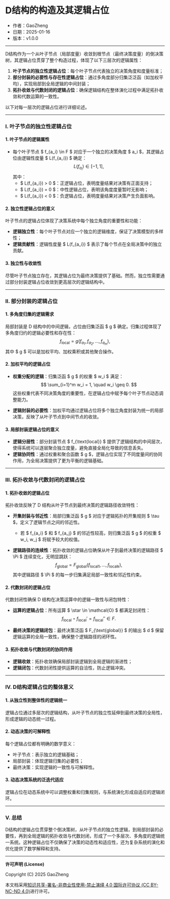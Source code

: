 # **D结构的构造及其逻辑占位**

- 作者：GaoZheng
- 日期：2025-01-16
- 版本：v1.0.0

---

D结构作为一个从叶子节点（局部度量）收敛到根节点（最终决策度量）的倒决策树，其逻辑占位贯穿了整个构造过程，体现了以下三层次的逻辑属性：
1. **叶子节点的独立性逻辑占位**：每个叶子节点代表独立的决策角度和度量标准；
2. **部分封装的必要性与存在性逻辑占位**：通过多角度部分归集泛泛函（如加权平均），实现局部到全局逻辑的中间封装；
3. **拓扑收敛与代数封闭的逻辑占位**：确保逻辑结构在整体演化过程中满足拓扑收敛和代数运算的一致性。

以下对每一层次的逻辑占位进行详细论述。

---

### **I. 叶子节点的独立性逻辑占位**

#### **1. 叶子节点的逻辑属性**
- 每个叶子节点 $ f_{a_i} \in F $ 对应于一个独立的决策角度 $ a_i $，其逻辑占位由逻辑性度量 $ L(f_{a_i}) $ 确定：
  $$
  L(f_{a_i}) \in [-1, 1],
  $$
  其中：
  - $ L(f_{a_i}) > 0 $：正逻辑占位，表明度量结果对决策有正面支持；
  - $ L(f_{a_i}) = 0 $：中性逻辑占位，表明该角度度量暂时无影响；
  - $ L(f_{a_i}) < 0 $：负逻辑占位，表明度量结果对决策产生负面影响。

#### **2. 独立性逻辑占位的意义**
叶子节点的逻辑占位体现了决策系统中每个独立角度的重要性和功能：
- **逻辑独立性**：每个叶子节点对应一个独立的逻辑维度，保证了决策模型的多样性；
- **逻辑贡献性**：逻辑性度量 $ L(f_{a_i}) $ 表示了每个节点在全局决策中的独立贡献。

#### **3. 独立性与收敛性**
尽管叶子节点独立存在，其逻辑占位为最终决策提供了基础。然而，独立性需要通过部分封装逻辑占位收敛到更高层次的逻辑结构中。

---

### **II. 部分封装的逻辑占位**

#### **1. 多角度归集的逻辑需求**
局部封装是 D 结构中的中间逻辑，占位由归集泛函 $ g $ 确定。归集过程体现了多角度归约的逻辑必要性和存在性：
$$
f_{\text{local}} = g(f_{a_1}, f_{a_2}, \dots, f_{a_m}),
$$
其中 $ g $ 可以是加权平均、加权乘积或其他聚合操作。

#### **2. 加权平均的逻辑占位**
- **权重分配的逻辑**：归集泛函 $ g $ 的权重 $ w_i $ 满足：
  $$
  \sum_{i=1}^m w_i = 1, \quad w_i \geq 0.
  $$
  这些权重代表不同决策角度的重要性，在逻辑占位中赋予每个叶子节点动态调整能力。

- **逻辑封装的必要性**：加权平均通过逻辑占位将多个独立角度封装为统一的局部决策，反映了从叶子节点到中间节点的收敛。

#### **3. 局部封装逻辑占位的意义**
- **逻辑分层性**：部分封装节点 $ f_{\text{local}} $ 提供了逻辑结构的中间层次，使得系统可以逐层聚合独立度量，避免直接全局化导致的信息丢失。
- **逻辑协同性**：通过权重和聚合函数 $ g $，逻辑占位实现了不同度量间的协同作用，为全局决策提供了更为平衡的逻辑基础。

---

### **III. 拓扑收敛与代数封闭的逻辑占位**

#### **1. 拓扑收敛的逻辑占位**

拓扑收敛反映了 D 结构从叶子节点到最终决策的逻辑路径收敛特性：
- **开集封装与邻近性**：局部归集泛函 $ g $ 对应于逻辑拓扑的开集规则 $ \tau $，定义了逻辑节点之间的邻近性。
  - 若 $ f_{a_i} $ 和 $ f_{a_j} $ 的邻近性较高，则归集泛函 $ g $ 的权重 $ w_i, w_j $ 将赋予较大的权值。

- **逻辑路径的连续性**：拓扑收敛的逻辑占位确保从叶子到最终决策的逻辑路径 $ \Pi $ 连续变化，无明显跳跃：
  $$
  f_{\text{global}} = F_{\text{global}}(f_{\text{local1}}, \dots, f_{\text{localk}}),
  $$
  其中逻辑路径 $ \Pi $ 的每一步归集满足局部一致性和邻近性约束。

#### **2. 代数封闭的逻辑占位**

代数封闭性确保 D 结构在决策运算中的逻辑一致性与闭包特性：
- **运算的逻辑占位**：所有运算 $ \star \in \mathcal{O} $ 都满足封闭性：
  $$
  f_{\text{local}} \star f_{\text{local}}' = f_{\text{local}}'' \in F.
  $$

- **最终决策的逻辑闭包**：最终决策泛函 $ F_{\text{global}} $ 的输出 $ d $ 保留逻辑运算的全局一致性，确保整个逻辑路径的闭环性。

#### **3. 拓扑收敛与代数封闭的协同作用**
- **逻辑收敛**：拓扑收敛确保局部封装逻辑到全局逻辑的渐进性；
- **逻辑闭包**：代数封闭性提供运算的自洽性，防止逻辑冲突。

---

### **IV. D结构逻辑占位的整体意义**

#### **1. 从独立性到整体性的逻辑统一**
逻辑占位通过多层次的逻辑结构，从叶子节点的独立性延伸到最终决策的全局性，形成逻辑的动态统一过程。

#### **2. 动态决策的可解释性**
每个逻辑占位都有明确的数学意义：
- 叶子节点：表示独立的逻辑基础；
- 局部封装：体现逻辑归集的必要性；
- 最终决策：实现逻辑的一致性与可解释性。

#### **3. 动态决策系统的泛迭代适应**
逻辑占位在动态系统中可以调整权重和归集规则，与系统演化形成自适应的逻辑闭环。

---

### **V. 总结**

D结构的逻辑占位贯穿整个倒决策树，从叶子节点的独立性逻辑，到局部封装的必要性，再到全局逻辑的拓扑收敛与代数封闭，形成了一个多层次、多角度的逻辑统一系统。这种逻辑占位不仅确保了决策的动态性和适应性，还为复杂系统的演化和优化提供了数学解释和支持。

---

**许可声明 (License)**

Copyright (C) 2025 GaoZheng 

本文档采用[知识共享-署名-非商业性使用-禁止演绎 4.0 国际许可协议 (CC BY-NC-ND 4.0)](https://creativecommons.org/licenses/by-nc-nd/4.0/deed.zh-Hans)进行许可。
